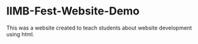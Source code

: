# IIMB-Fest-Website-Demo
This was a website created to teach students about website development using html.
